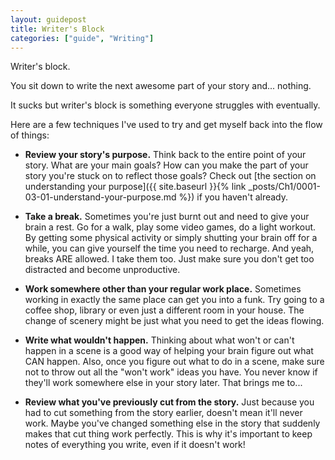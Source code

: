 ```yaml
---
layout: guidepost
title: Writer's Block
categories: ["guide", "Writing"]
---
```


Writer's block.

You sit down to write the next awesome part of your story and... nothing.

It sucks but writer's block is something everyone struggles with eventually.

Here are a few techniques I've used to try and get myself back into the flow of things:

- **Review your story's purpose.** Think back to the entire point of your story. What are your main goals? How can you make the part of your story you're stuck on to reflect those goals? Check out [the section on understanding your purpose]({{ site.baseurl }}{% link _posts/Ch1/0001-03-01-understand-your-purpose.md %}) if you haven't already.

- **Take a break.** Sometimes you're just burnt out and need to give your brain a rest. Go for a walk, play some video games, do a light workout. By getting some physical activity or simply shutting your brain off for a while, you can give yourself the time you need to recharge. And yeah, breaks ARE allowed. I take them too. Just make sure you don't get too distracted and become unproductive.

- **Work somewhere other than your regular work place.** Sometimes working in exactly the same place can get you into a funk. Try going to a coffee shop, library or even just a different room in your house. The change of scenery might be just what you need to get the ideas flowing.

- **Write what wouldn't happen.** Thinking about what won't or can't happen in a scene is a good way of helping your brain figure out what CAN happen. Also, once you figure out what to do in a scene, make sure not to throw out all the "won't work" ideas you have. You never know if they'll work somewhere else in your story later. That brings me to...

- **Review what you've previously cut from the story.** Just because you had to cut something from the story earlier, doesn't mean it'll never work. Maybe you've changed something else in the story that suddenly makes that cut thing work perfectly. This is why it's important to keep notes of everything you write, even if it doesn't work!